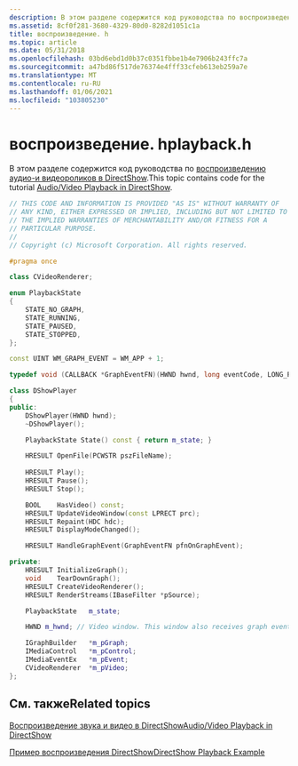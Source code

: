 ```yaml
---
description: В этом разделе содержится код руководства по воспроизведению аудио-и видеороликов в DirectShow.
ms.assetid: 8cf0f281-3680-4329-80d0-8282d1051c1a
title: воспроизведение. h
ms.topic: article
ms.date: 05/31/2018
ms.openlocfilehash: 03bd6ebd1d0b37c0351fbbe1b4e7906b243ffc7a
ms.sourcegitcommit: a47bd86f517de76374e4fff33cfeb613eb259a7e
ms.translationtype: MT
ms.contentlocale: ru-RU
ms.lasthandoff: 01/06/2021
ms.locfileid: "103805230"
---
```

# <a name="playbackh"></a><span data-ttu-id="66d5d-103">воспроизведение. h</span><span class="sxs-lookup"><span data-stu-id="66d5d-103">playback.h</span></span>

<span data-ttu-id="66d5d-104">В этом разделе содержится код руководства по [воспроизведению аудио-и видеороликов в DirectShow](audio-video-playback-in-directshow.md).</span><span class="sxs-lookup"><span data-stu-id="66d5d-104">This topic contains code for the tutorial [Audio/Video Playback in DirectShow](audio-video-playback-in-directshow.md).</span></span>


```C++
// THIS CODE AND INFORMATION IS PROVIDED "AS IS" WITHOUT WARRANTY OF
// ANY KIND, EITHER EXPRESSED OR IMPLIED, INCLUDING BUT NOT LIMITED TO
// THE IMPLIED WARRANTIES OF MERCHANTABILITY AND/OR FITNESS FOR A
// PARTICULAR PURPOSE.
//
// Copyright (c) Microsoft Corporation. All rights reserved.

#pragma once

class CVideoRenderer;

enum PlaybackState
{
    STATE_NO_GRAPH,
    STATE_RUNNING,
    STATE_PAUSED,
    STATE_STOPPED,
};

const UINT WM_GRAPH_EVENT = WM_APP + 1;

typedef void (CALLBACK *GraphEventFN)(HWND hwnd, long eventCode, LONG_PTR param1, LONG_PTR param2);

class DShowPlayer
{
public:
    DShowPlayer(HWND hwnd);
    ~DShowPlayer();

    PlaybackState State() const { return m_state; }

    HRESULT OpenFile(PCWSTR pszFileName);
    
    HRESULT Play();
    HRESULT Pause();
    HRESULT Stop();

    BOOL    HasVideo() const;
    HRESULT UpdateVideoWindow(const LPRECT prc);
    HRESULT Repaint(HDC hdc);
    HRESULT DisplayModeChanged();

    HRESULT HandleGraphEvent(GraphEventFN pfnOnGraphEvent);

private:
    HRESULT InitializeGraph();
    void    TearDownGraph();
    HRESULT CreateVideoRenderer();
    HRESULT RenderStreams(IBaseFilter *pSource);

    PlaybackState   m_state;

    HWND m_hwnd; // Video window. This window also receives graph events.

    IGraphBuilder   *m_pGraph;
    IMediaControl   *m_pControl;
    IMediaEventEx   *m_pEvent;
    CVideoRenderer  *m_pVideo;
};
```



## <a name="related-topics"></a><span data-ttu-id="66d5d-105">См. также</span><span class="sxs-lookup"><span data-stu-id="66d5d-105">Related topics</span></span>

<dl> <dt>

[<span data-ttu-id="66d5d-106">Воспроизведение звука и видео в DirectShow</span><span class="sxs-lookup"><span data-stu-id="66d5d-106">Audio/Video Playback in DirectShow</span></span>](audio-video-playback-in-directshow.md)
</dt> <dt>

[<span data-ttu-id="66d5d-107">Пример воспроизведения DirectShow</span><span class="sxs-lookup"><span data-stu-id="66d5d-107">DirectShow Playback Example</span></span>](directshow-playback-example.md)
</dt> </dl>

 

 



